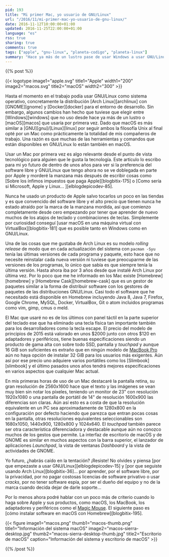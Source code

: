 ```yaml
---
pid: 193
title: "Mi primer Mac, yo usuario de GNU/Linux"
url: "/2016/11/mi-primer-mac-yo-usuario-de-gnu-linux/"
date: 2016-11-12T10:00:00+01:00
updated: 2016-11-25T22:00:00+01:00
language: "es"
rss: true
sharing: true
comments: true
tags: ["apple", "gnu-linux", "planeta-codigo", "planeta-linux"]
summary: "Hace ya más de un lustro pase de usar Windows a usar GNU/Linux incluso en el trabajo, ahora por motivos laborales no me queda opción que usar un Mac, el primer Mac que usaré. En casa a nivel personal seguiré usando la distribución Arch Linux y antes de empezar a usar un Mac seguirá siendo así, ¿usar un Mac me hará cambiar de opinión y usaré un producto de Apple incluido a nivel personal en un futuro?"
---
```


{{% post %}}


{{< logotype image1="apple.svg" title1="Apple" width1="200" image2="macos.svg" title2="macOS" width2="300" >}}

Hasta el momento en el trabajo podía usar GNU/Linux como sistema operativo, concretamente la distribución [Arch Linux][archlinux] con [GNOME][gnome] y [Docker][docker] para el entorno de desarrollo. Sin embargo, algunos cambios han hecho que tuviese que elegir entre [Windows][windows] que no uso desde hace ya más de un lustro o [macOS][macos] que usaría por primera vez. Dado que macOS es más similar a [GNU][gnu]/[Linux][linux] por seguir ambos la filosofía Unix al final opté por un Mac como prácticamente la totalidad de mis compañeros de trabajo. Una razón es que muchas de las herramientas y comandos que están disponibles en GNU/Linux lo están también en macOS.

Usar un Mac por primera vez es algo relevante desde el punto de vista tecnológico para alguien que le gusta la tecnología. Este artículo lo escribo para mi yo futuro de dentro de unos años para ver si la preferencia del software libre y GNU/Linux que tengo ahora no se ve doblegada en parte por Apple y morderé la manzana más después de escribir cosas como [Sobre los ínfimos impuestos que paga Apple][blogbitix-175] o [Como sería si Microsoft, Apple y Linux... ][elblogdepicodev-85].

Nunca he usado un producto de Apple salvo tocarlos un poco en las tiendas y es que convencido del software libre y el alto precio que tienen nunca he estado atraído por la marca de la manzana mordida, así que comienzo completamente desde cero empezando por tener que aprender de nuevo muchos de los atajos de teclado y combinaciones de teclas. Simplemente por curiosidad conseguí [usar macOS en una máquina virtual con VirtualBox][blogbitix-181] que es posible tanto en Windows como en GNU/Linux.

Una de las cosas que me gustaba de Arch Linux es su modelo _rolling release_ de modo que en cada actualización del sistema con <code>pacman -Syu</code> tenía las últimas versiones de cada programa y paquete, esto hace que no necesite reinstalar cada nueva versión ni tuviese que preocuparme de las versiones de los programas, lo único que sabía es que siempre tenía la última versión. Hasta ahora iba por 3 años desde que instalé Arch Linux por última vez. Por lo poco que me he informado en los Mac existe [Homebrew][homebrew] y [Homebrew Cask][homebrew-cask] que es un gestor de paquetes similar a la forma de distribuir software con los gestores de paquetes de las distribuciones GNU/Linux. Casi todo el software que he necesitado está disponible en Homebrew incluyendo Java 8, Java 7, Firefox, Google Chrome, MySQL, Docker, VirtualBox, Git o atom incluidos programas como vim, gimp, cmus o meld.

El Mac que usaré no es de los últimos con panel táctil en la parte superior del teclado ese que ha eliminado una tecla física tan importante también para los desarrolladores como la tecla escape. El precio del modelo de principios de 2015 está valorado en unos $2000 junto con otros $120 en adaptadores y periféricos, tiene buenas especificaciones siendo un producto de gama alta con sobre todo SSD, pantalla y _touchpad_ y aunque 16 GiB son suficientes es extraño que en ningún modelo de [MacBook Pro](http://www.apple.com/es/macbook-pro/) aún no haya opción de instalar 32 GiB para los usuarios más exigentes. Aún así por ese precio uno adquiere varios portátiles como los [Slimbook][slimbook] y el último pasados unos años tendrá mejores especificaciones en varios aspectos que cualquier Mac actual.

En mis primeras horas de uso de un Mac destacaré la pantalla retina, su gran resolución de 2560x1600 hace que el texto y las imágenes se vean muy bien sin notar los píxeles, teniendo un monitor de 23" con resolución 1920x1080 o una pantalla de portátil de 14" de resolución 1600x900 las diferencias son claras. Aún así esto es a costa de que la resolución equivalente en un PC sea aproximadamente de 1280x800 en la configuración por defecto haciendo que parezca que entran pocas cosas en la pantalla, otras resoluciones equivalentes seleccionables son 1680x1050, 1440x900, 1280x800 y 1024x640. El _touchpad_ también parece ser otra característica diferenciadora y destacable aunque aún no conozco muchos de los gestos que permite. La interfaz de escritorio de macOS y de GNOME es similar en muchos aspectos con la barra superior, el lanzador de aplicaciones _Launchpad_, la vista de ventanas _Dashboard_ y la vista de actividades de GNOME.

Yo futuro, ¿habrás caído en la tentación? ¡Resiste! No olvides y piensa [por que empezaste a usar GNU/Linux][elblogdepicodev-15] y [por que seguiste usando Arch Linux][blogbitix-36]... por aprender, por el software libre, por la privacidad, por no pagar costosas licencias de software privativo o usar _cracks_, por no tener software espía, por ser el dueño del equipo y no de la marca cuando decida dejar de darle soporte...

Por lo menos ahora podré hablar con un poco más de criterio cuando lo haga sobre Apple y sus productos, como macOS, los MacBook, los adaptadores y periféricos como el [Magic Mouse](http://www.apple.com/es/shop/product/MLA02ZM/A/magic-mouse-2). El siguiente paso es [cómo instalar software en macOS con Homebrew][blogbitix-195].

<div class="media">
    {{< figure
        image1="macos.png" thumb1="macos-thumb.png" title1="Información del sistema macOS"
        image2="macos-sierra-desktop.jpg" thumb2="macos-sierra-desktop-thumb.jpg" title2="Escritorio de macOS"
        caption="Información del sistema y escritorio de macOS" >}}
</div>

{{% /post %}}
